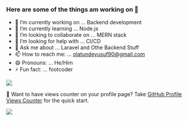 ### Here are some of the things am working on 👋


- 🔭 I’m currently working on ... Backend development
- 🌱 I’m currently learning ... Node.js
- 👯 I’m looking to collaborate on ... MERN stack
- 🤔 I’m looking for help with ... CI/CD
- 💬 Ask me about ... Laravel and Othe Backend Stuff
- 📫 How to reach me: ... olatundeyusuf90@gmail.com
- 😄 Pronouns: ... He/Him
- ⚡ Fun fact: ... footcoder

<a href="https://github.com/antonkomarev/github-profile-views-counter">
    <img src="https://komarev.com/ghpvc/?username=antonkomarev">
</a>

🤔 Want to have views counter on your profile page? Take [GitHub Profile Views Counter] for the quick start.

[GitHub Profile Views Counter]: https://github.com/antonkomarev/github-profile-views-counter

![](https://hit.yhype.halp.im/github/profile?user_id=1849174)
